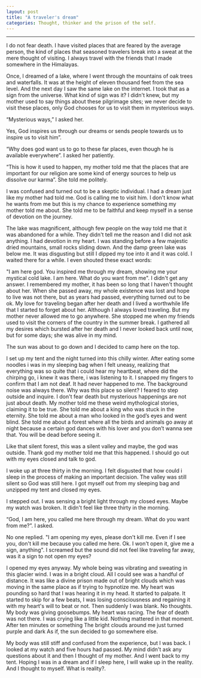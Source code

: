 ```yaml
---
layout: post
title: "A traveler's dream"
categories: Thought, thinker and the prison of the self.
---
```



---



 I do not fear death. I have visited places that are feared by the average person, the kind of places that seasoned travelers break into a sweat at the mere thought of visiting.
I always travel with the friends that I made somewhere in the Himalayas. 

Once, I dreamed of a lake, where I went through the mountains of oak trees and waterfalls. It was at the height of eleven  thousand feet from the sea level. And the next day I saw the same lake on the internet. I took that as a sign from the universe. What kind of sign was it? I didn't knew, but my mother used to say things about these pilgrimage sites; we never decide to visit these places, only God chooses for us to visit them in mysterious ways.

“Mysterious ways,” I asked her.

Yes, God inspires us through our dreams or sends people towards us to inspire us to visit him”.

“Why does god want us to go to these far places, even though he is available everywhere”. I asked her patiently.

“This is how it used to happen, my mother told me that the places that are important for our religion are some kind of energy sources to help us dissolve our karma”. She told me politely.

I was confused and turned out to be a skeptic individual. I had a dream just like my mother had told me. God is calling me to visit him. I don't know what he wants from me but this is my chance to experience something my mother told me about. She told me to be faithful and keep myself in a sense of devotion on the journey.

The lake was magnificent, although few people on the way told me that it was abandoned for a while. They didn't tell me the reason and I did not ask anything. I had devotion in my heart. I was standing before a few majestic dried mountains, small rocks sliding down. And the damp green lake was below me. It was disgusting but still I dipped my toe into it and it was cold. I waited there for a while. I even shouted these exact words:

"I am here god. You inspired me through my dream, showing me your mystical cold lake. I am here. What do you want from me". I didn't get any answer. I remembered my mother, it has been so long that I haven't thought about her. When she passed away, my whole existence was lost and hope to live was not there, but as years had passed, everything turned out to be ok. My love for traveling began after her death and I lived a worthwhile life that I started to forget about her. Although I always loved traveling. But my mother never allowed me to go anywhere. She stopped me when my friends used to visit the corners of the country in the summer break. I gathered all my desires which bursted after her death and I never looked back until now, but for some days; she was alive in my mind.

 The sun was about to go down and I decided to camp here on the top.

I set up my tent and the night turned into this chilly winter. After eating some noodles i was in my sleeping bag when I felt uneasy, realizing that everything was so quite that i could hear my heartbeat, where did the chirping go, i knew it was there, i was listening to it. I snapped my fingers to confirm that I am not deaf. It had never happened to me. The background noise was always there. Why was this place so silent? I feared to step outside and inquire. I don't fear death but mysterious happenings are not just about death. My mother told me these weird mythological stories, claiming it to be true. She told me about a king who was stuck in the eternity. She told me about a man who looked in the god’s eyes and went blind. She told me about a forest where all the birds and animals go away at night because a certain god dances with his lover and you don’t wanna see that. You will be dead before seeing it.

Like that silent forest, this was a silent valley and maybe, the god was outside. Thank god my mother told me that this happened. I should go out with my eyes closed and talk to god.



I woke up at three thirty in the morning. I felt disgusted that how could i sleep in the process of making an important decision. The valley was still silent so God was still here. I got myself out from my sleeping bag and unzipped my tent and closed my eyes.

I stepped out. I was sensing a bright light through my closed eyes. Maybe my watch was broken. It didn't feel like three thirty in the morning. 

“God, I am here, you called me here through my dream. What do you want from me?”. I asked.

No one replied. "I am opening my eyes, please don't kill me. Even if I see you, don't kill me because you called me here. Ok. I won't open it, give me a sign, anything". I screamed but the sound did not feel like traveling far away, was it a sign to not open my eyes?



I opened my eyes anyway. My whole being was vibrating and sweating in this glacier wind. I was in a bright cloud. All I could see was a handful of distance. It was like a divine prison made out of bright clouds which was moving in the same place as if trying to hypnotize me. My heart was pounding so hard that I was hearing it in my head. It started to palpate. It started to skip for a few beats, I was losing consciousness and regaining it with my heart's will to beat or not. Then suddenly I was blank. No thoughts. My body was giving goosebumps. My heart was racing. The fear of death was not there. I was crying like a little kid. Nothing mattered in that moment. After ten minutes or something The bright clouds around me just turned purple and dark As if, the sun decided to go somewhere else.

My body was still stiff and confused from the experience, but I was back. I looked at my watch and five hours had passed. My mind didn't ask any questions about it and then  I thought of my mother. And I went back to my tent. Hoping I was in a dream and if I sleep here, I will wake up in the reality. And I thought to myself. What is reality?.